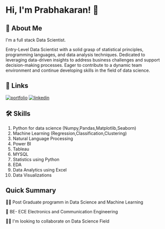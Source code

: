 
# Hi, I'm Prabhakaran! 👋


## 🚀 About Me
I'm a full stack Data Scientist.

Entry-Level Data Scientist with a solid grasp of statistical principles, programming languages, and data analysis techniques. Dedicated to leveraging data-driven insights to address business challenges and support decision-making processes. Eager to contribute to a dynamic team environment and continue developing skills in the field of data science.


## 🔗 Links
[![portfolio](https://img.shields.io/badge/my_portfolio-000?style=for-the-badge&logo=ko-fi&logoColor=white)](https://www.datascienceportfol.io/prabhakar)
[![linkedin](https://img.shields.io/badge/linkedin-0A66C2?style=for-the-badge&logo=linkedin&logoColor=white)](https://www.linkedin.com/in/prabhakaran-n-62576a211)



## 🛠 Skills
1. Python for data science (Numpy,Pandas,Matplotlib,Seaborn)
2. Machine Learning (Regression,Classification,Clustering)
3. Natural Language Processing
4. Power BI
5. Tableau
6. MYSQL
7. Statistics using Python
8. EDA
9. Data Analytics using Excel
10. Data Visualizations

## Quick Summary
👩‍💻 Post Graduate programm in Data Science and Machine Learning

🧠 BE- ECE Electronics and Communication Engineering

👯‍♀️ I'm looking to collaborate on Data Science Field

